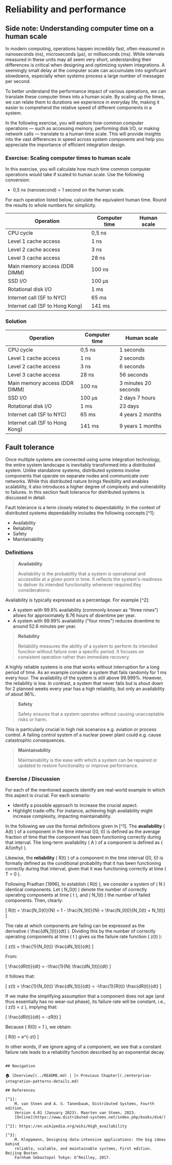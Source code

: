 # Reliability and performance

## Side note: Understanding computer time on a human scale

In modern computing, operations happen incredibly fast, often measured in
nanoseconds (ns), microseconds (µs), or milliseconds (ms). While intervals
measured in these units may all seem very short, understanding their
differences is critical when designing and optimizing system integrations. A
seemingly small delay at the computer scale can accumulate into significant
slowdowns, especially when systems process a large number of messages per
second.

To better understand the performance impact of various operations, we can
translate these computer times into a human scale. By scaling up the times,
we can relate them to durations we experience in everyday life, making it
easier to comprehend the relative speed of different components in a system.

In the following exercise, you will explore how common computer operations —
such as accessing memory, performing disk I/O, or making network calls —
translate to a human time scale. This will provide insights into the vast
differences in speed across system components and help you appreciate the
importance of efficient integration design.

### Exercise: Scaling computer times to human scale

In this exercise, you will calculate how much time common computer operations
would take if scaled to human scale. Use the following conversion:

- 0,5 ns (nanosecond) = 1 second on the human scale.

For each operation listed below, calculate the equivalent human time. Round the
results to whole numbers for simplicity.

| Operation                       | Computer time | Human scale |
| ------------------------------- | ------------- | ----------- |
| CPU cycle                       | 0,5 ns        |             |
| Level 1 cache access            | 1 ns          |             |
| Level 2 cache access            | 3 ns          |             |
| Level 3 cache access            | 28 ns         |             |
| Main memory access (DDR DIMM)   | 100 ns        |             |
| SSD I/O                         | 100 µs        |             |
| Rotational disk I/O             | 1 ms          |             |
| Internet call (SF to NYC)       | 65 ms         |             |
| Internet call (SF to Hong Kong) | 141 ms        |             |

### Solution

| Operation                       | Computer time | Human scale          |
| ------------------------------- | ------------- | -------------------- |
| CPU cycle                       | 0,5 ns        | 1 seconds            |
| Level 1 cache access            | 1 ns          | 2 seconds            |
| Level 2 cache access            | 3 ns          | 6 seconds            |
| Level 3 cache access            | 28 ns         | 56 seconds           |
| Main memory access (DDR DIMM)   | 100 ns        | 3 minutes 20 seconds |
| SSD I/O                         | 100 µs        | 2 days 7 hours       |
| Rotational disk I/O             | 1 ms          | 23 days              |
| Internet call (SF to NYC)       | 65 ms         | 4 years 2 months     |
| Internet call (SF to Hong Kong) | 141 ms        | 9 years 1 months     |

## Fault tolerance

Once multiple systems are connected using some integration technology, the
entire system landscape is inevitably transformed into a distributed system.
Unlike standalone systems, distributed systems involve components that operate
on separate nodes and communicate over networks. While this distributed nature
brings flexibility and enables scalability, it also introduces a higher degree
of complexity and vulnerability to failures. In this section fault tolerance
for distributed systems is discussed in detail.

Fault tolerance is a term closely related to dependability. In the context of
distributed systems dependability includes the following concepts [^1]:

- Availability
- Reliability
- Safety
- Maintainability

### Definitions

> **Availability**
>
> Availability is the probability that a system is operational and accessible at
> a given point in time. It reflects the system's readiness to deliver its
> intended functionality whenever required.Key considerations:

Availability is typically expressed as a percentage. For example [^2]:

- A system with 99.9% availability (commonly known as "three nines") allows for
  approximately 8.76 hours of downtime per year.
- A system with 99.99% availability ("four nines") reduces downtime to around
  52.6 minutes per year.

> **Reliability**
>
> Reliability measures the ability of a system to perform its intended function
> without failure over a specific period. It focuses on consistent operation
> rather than immediate recovery.

A highly reliable systems is one that works without interruption for a long
period of time. As an example consider a system that fails randomly for 1 ms
every hour. The availability of the system is still above 99.999%. However, the
reliability is low. In contrast, a system that never fails but is shout down
for 2 planned weeks every year has a high reliability, but only an availability
of about 96%.

> **Safety**
>
> Safety ensures that a system operates without causing unacceptable risks or
> harm.

This is particularly crucial in high risk scenarios e.g. aviation or process
control. A failing control system of a nuclear power plant could e.g. cause
catastrophic consequences.

> **Maintainability**
>
> Maintainability is the ease with which a system can be repaired or updated to
> restore functionality or improve performance.

### Exercise / Discussion

For each of the mentioned aspects identify are real-world example in which this
aspect is crucial. For each scenario:

- Identify a possible approach to increase the crucial aspect.
- Highlight trade-offs: For instance, achieving high availability might
  increase complexity, impacting maintainability.

In the following we use the formal definitions given in [^1]. The **availability** \( A(t) \) of a component in the time interval
\([0, t)\) is defined as the average fraction of time that the component has
been functioning correctly during that interval. The long-term availability \(
A \) of a component is defined as \( A(\infty) \).

Likewise, the **reliability** \( R(t) \) of a component in the time interval \([0, t)\) is formally defined as the conditional probability that it has been functioning correctly during that interval, given that it was functioning correctly at time \( T = 0 \).

Following Pradhan [1996], to establish \( R(t) \), we consider a system of \( N \) identical components. Let \( N_0(t) \) denote the number of correctly operating components at time \( t \), and \( N_1(t) \) the number of failed components. Then, clearly:

\[
R(t) = \frac{N_0(t)}{N} = 1 - \frac{N_1(t)}{N} = \frac{N_0(t)}{N_0(t) + N_1(t)}
\]

The rate at which components are failing can be expressed as the derivative \( \frac{dN_1(t)}{dt} \). Dividing this by the number of correctly operating components at time \( t \) gives us the failure rate function \( z(t) \):

\[
z(t) = \frac{1}{N_0(t)} \frac{dN_1(t)}{dt}
\]

From:

\[
\frac{dR(t)}{dt} = -\frac{1}{N} \frac{dN_1(t)}{dt}
\]

it follows that:

\[
z(t) = \frac{1}{N_0(t)} \frac{dN_1(t)}{dt} = -\frac{1}{R(t)} \frac{dR(t)}{dt}
\]

If we make the simplifying assumption that a component does not age (and thus essentially has no wear-out phase), its failure rate will be constant, i.e., \( z(t) = z \), implying that:

\[
\frac{dR(t)}{dt} = -zR(t)
\]

Because \( R(0) = 1 \), we obtain:

\[
R(t) = e^{-zt}
\]

In other words, if we ignore aging of a component, we see that a constant failure rate leads to a reliability function described by an exponential decay.

```

## Navigation

🏠 [Overview](../README.md) | [< Previous Chapter](./enterprise-integration-patterns-details.md)

## References

[^1]:
    M. van Steen and A. S. Tanenbaum, Distributed Systems, Fourth edition,
    Version 4.01 (January 2023). Maarten van Steen, 2023.
    [Online](https://www.distributed-systems.net/index.php/books/ds4/)

[^2]: https://en.wikipedia.org/wiki/High_availability

[^3]:
    M. Kleppmann, Designing data-intensive applications: the big ideas behind
    reliable, scalable, and maintainable systems, First edition. Beijing Boston
    Farnham Sebastopol Tokyo: O’Reilley, 2017.
```
